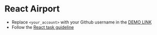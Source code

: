 # React Airport
- Replace `<your_account>` with your Github username in the
  [DEMO LINK](https://<your_account>.github.io/react_airport/)
- Follow the [React task guideline](https://github.com/mate-academy/react_task-guideline#react-tasks-guideline)

